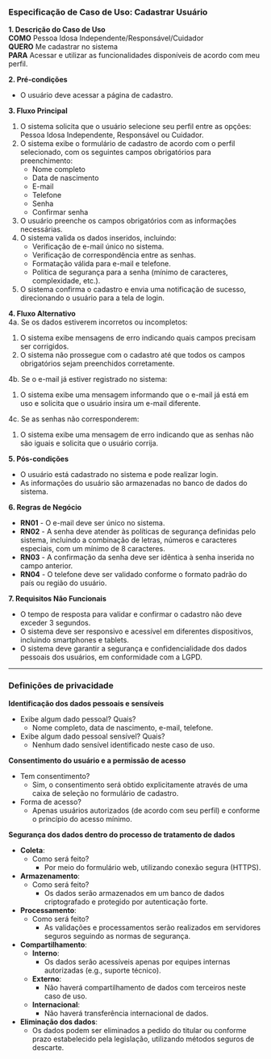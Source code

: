 ### Especificação de Caso de Uso: Cadastrar Usuário  

**1. Descrição do Caso de Uso**  
**COMO** Pessoa Idosa Independente/Responsável/Cuidador  
**QUERO** Me cadastrar no sistema  
**PARA** Acessar e utilizar as funcionalidades disponíveis de acordo com meu perfil.  

**2. Pré-condições**  
- O usuário deve acessar a página de cadastro.  

**3. Fluxo Principal**  
1. O sistema solicita que o usuário selecione seu perfil entre as opções: Pessoa Idosa Independente, Responsável ou Cuidador.
2. O sistema exibe o formulário de cadastro de acordo com o perfil selecionado, com os seguintes campos obrigatórios para preenchimento:
   - Nome completo
   - Data de nascimento
   - E-mail
   - Telefone
   - Senha
   - Confirmar senha
3. O usuário preenche os campos obrigatórios com as informações necessárias.  
4. O sistema valida os dados inseridos, incluindo:
   - Verificação de e-mail único no sistema.
   - Verificação de correspondência entre as senhas.
   - Formatação válida para e-mail e telefone.
   - Política de segurança para a senha (mínimo de caracteres, complexidade, etc.).
5. O sistema confirma o cadastro e envia uma notificação de sucesso, direcionando o usuário para a tela de login.

**4. Fluxo Alternativo**  
4a. Se os dados estiverem incorretos ou incompletos:
   1. O sistema exibe mensagens de erro indicando quais campos precisam ser corrigidos.
   2. O sistema não prossegue com o cadastro até que todos os campos obrigatórios sejam preenchidos corretamente.

4b. Se o e-mail já estiver registrado no sistema:
   1. O sistema exibe uma mensagem informando que o e-mail já está em uso e solicita que o usuário insira um e-mail diferente.

4c. Se as senhas não corresponderem:
   1. O sistema exibe uma mensagem de erro indicando que as senhas não são iguais e solicita que o usuário corrija.

**5. Pós-condições**  
- O usuário está cadastrado no sistema e pode realizar login.  
- As informações do usuário são armazenadas no banco de dados do sistema.

**6. Regras de Negócio**  
- **RN01** - O e-mail deve ser único no sistema.  
- **RN02** - A senha deve atender às políticas de segurança definidas pelo sistema, incluindo a combinação de letras, números e caracteres especiais, com um mínimo de 8 caracteres.
- **RN03** - A confirmação da senha deve ser idêntica à senha inserida no campo anterior.
- **RN04** - O telefone deve ser validado conforme o formato padrão do país ou região do usuário.

**7. Requisitos Não Funcionais**  
- O tempo de resposta para validar e confirmar o cadastro não deve exceder 3 segundos.
- O sistema deve ser responsivo e acessível em diferentes dispositivos, incluindo smartphones e tablets.  
- O sistema deve garantir a segurança e confidencialidade dos dados pessoais dos usuários, em conformidade com a LGPD.

---

### Definições de privacidade  

**Identificação dos dados pessoais e sensíveis**  
- Exibe algum dado pessoal? Quais?  
  - Nome completo, data de nascimento, e-mail, telefone.  
- Exibe algum dado pessoal sensível? Quais?  
  - Nenhum dado sensível identificado neste caso de uso.  

**Consentimento do usuário e a permissão de acesso**  
- Tem consentimento?  
  - Sim, o consentimento será obtido explicitamente através de uma caixa de seleção no formulário de cadastro.  
- Forma de acesso?  
  - Apenas usuários autorizados (de acordo com seu perfil) e conforme o princípio do acesso mínimo.  

**Segurança dos dados dentro do processo de tratamento de dados**  
- **Coleta**:  
  - Como será feito?  
    - Por meio do formulário web, utilizando conexão segura (HTTPS).  
- **Armazenamento**:  
  - Como será feito?  
    - Os dados serão armazenados em um banco de dados criptografado e protegido por autenticação forte.  
- **Processamento**:  
  - Como será feito?  
    - As validações e processamentos serão realizados em servidores seguros seguindo as normas de segurança.  
- **Compartilhamento**:  
  - **Interno**:  
    - Os dados serão acessíveis apenas por equipes internas autorizadas (e.g., suporte técnico).  
  - **Externo**:  
    - Não haverá compartilhamento de dados com terceiros neste caso de uso.  
  - **Internacional**:  
    - Não haverá transferência internacional de dados.  
- **Eliminação dos dados**:  
  - Os dados podem ser eliminados a pedido do titular ou conforme prazo estabelecido pela legislação, utilizando métodos seguros de descarte.  
